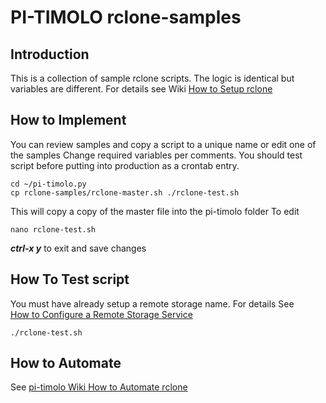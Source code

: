 # PI-TIMOLO rclone-samples

## Introduction
This is a collection of sample rclone scripts.  The logic is
identical but variables are different. For details see Wiki
[How to Setup rclone](https://github.com/pageauc/pi-timolo/wiki/How-to-Setup-rclone#sample-rclone-scripts)

## How to Implement
You can review samples and copy a script to a unique name or edit one of the samples
Change required variables per comments. You should test script before putting
into production as a crontab entry.

    cd ~/pi-timolo.py
    cp rclone-samples/rclone-master.sh ./rclone-test.sh

This will copy a copy of the master file into the pi-timolo folder
To edit  

    nano rclone-test.sh

***ctrl-x y*** to exit and save changes

## How To Test script
You must have already setup a remote storage name.  For details See  
[How to Configure a Remote Storage Service](https://github.com/pageauc/pi-timolo/wiki/How-to-Setup-rclone#how-to-configure-a-remote-storage-service)

    ./rclone-test.sh  

## How to Automate

See [pi-timolo Wiki How to Automate rclone](https://github.com/pageauc/pi-timolo/wiki/How-to-Setup-rclone#how-to-automate-rclone)
